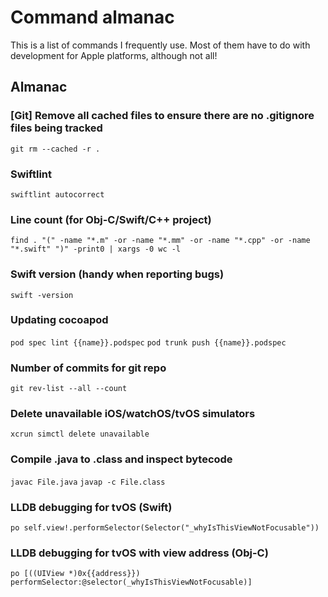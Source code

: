 # Command almanac

This is a list of commands I frequently use. Most of them have to do with development for Apple platforms, although not all! 

## Almanac
### [Git] Remove all cached files to ensure there are no .gitignore files being tracked
`git rm --cached -r .`

### Swiftlint
`swiftlint autocorrect`

### Line count (for Obj-C/Swift/C++ project)
`find . "(" -name "*.m" -or -name "*.mm" -or -name "*.cpp" -or -name "*.swift" ")" -print0 | xargs -0 wc -l`

### Swift version (handy when reporting bugs)
`swift -version`

### Updating cocoapod
`pod spec lint {{name}}.podspec`
`pod trunk push {{name}}.podspec` 
### Number of commits for git repo
`git rev-list --all --count`

### Delete unavailable iOS/watchOS/tvOS simulators
`xcrun simctl delete unavailable`

### Compile .java to .class and inspect bytecode
`javac File.java`
`javap -c File.class`


### LLDB debugging for tvOS (Swift)
`po self.view!.performSelector(Selector("_whyIsThisViewNotFocusable"))`

### LLDB debugging for tvOS with view address (Obj-C)
`po [((UIView *)0x{{address}}) performSelector:@selector(_whyIsThisViewNotFocusable)]`

